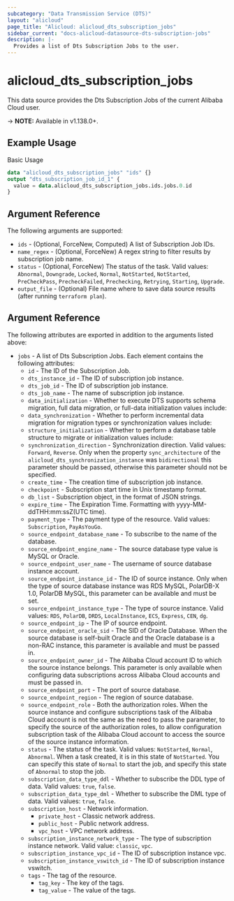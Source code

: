 ```yaml
---
subcategory: "Data Transmission Service (DTS)"
layout: "alicloud"
page_title: "Alicloud: alicloud_dts_subscription_jobs"
sidebar_current: "docs-alicloud-datasource-dts-subscription-jobs"
description: |-
  Provides a list of Dts Subscription Jobs to the user.
---
```


# alicloud\_dts\_subscription\_jobs

This data source provides the Dts Subscription Jobs of the current Alibaba Cloud user.

-> **NOTE:** Available in v1.138.0+.

## Example Usage

Basic Usage

```terraform
data "alicloud_dts_subscription_jobs" "ids" {}
output "dts_subscription_job_id_1" {
  value = data.alicloud_dts_subscription_jobs.ids.jobs.0.id
}
```

## Argument Reference

The following arguments are supported:

* `ids` - (Optional, ForceNew, Computed)  A list of Subscription Job IDs.
* `name_regex` - (Optional, ForceNew) A regex string to filter results by subscription job name.
* `status` - (Optional, ForceNew) The status of the task. Valid values: `Abnormal`, `Downgrade`, `Locked`, `Normal`, `NotStarted`, `NotStarted`, `PreCheckPass`, `PrecheckFailed`, `Prechecking`, `Retrying`, `Starting`, `Upgrade`.
* `output_file` - (Optional) File name where to save data source results (after running `terraform plan`).


## Argument Reference

The following attributes are exported in addition to the arguments listed above:

* `jobs` - A list of Dts Subscription Jobs. Each element contains the following attributes:
	* `id` - The ID of the Subscription Job.
	* `dts_instance_id` - The ID of subscription job instance.
	* `dts_job_id` - The ID of subscription job instance.
	* `dts_job_name` - The name of subscription job instance.
	* `data_initialization` - Whether to execute DTS supports schema migration, full data migration, or full-data initialization values include:
	* `data_synchronization` - Whether to perform incremental data migration for migration types or synchronization values include:
	* `structure_initialization` - Whether to perform a database table structure to migrate or initialization values include:
	* `synchronization_direction` - Synchronization direction. Valid values: `Forward`, `Reverse`. Only when the property `sync_architecture` of the `alicloud_dts_synchronization_instance` was `bidirectional` this parameter should be passed, otherwise this parameter should not be specified.
	* `create_time` - The creation time of subscription job instance.
	* `checkpoint` - Subscription start time in Unix timestamp format.
	* `db_list` - Subscription object, in the format of JSON strings.
	* `expire_time` -  The Expiration Time. Formatting with yyyy-MM-ddTHH:mm:ssZ(UTC time).
	* `payment_type` - The payment type of the resource. Valid values: `Subscription`, `PayAsYouGo`.
	* `source_endpoint_database_name` - To subscribe to the name of the database.
	* `source_endpoint_engine_name` - The source database type value is MySQL or Oracle.
	* `source_endpoint_user_name` - The username of source database instance account.
	* `source_endpoint_instance_id` - The ID of source instance. Only when the type of source database instance was RDS MySQL, PolarDB-X 1.0, PolarDB MySQL, this parameter can be available and must be set.
	* `source_endpoint_instance_type` - The type of source instance. Valid values: `RDS`, `PolarDB`, `DRDS`, `LocalInstance`, `ECS`, `Express`, `CEN`, `dg`.
	* `source_endpoint_ip` - The IP of source endpoint.
	* `source_endpoint_oracle_sid` - The SID of Oracle Database. When the source database is self-built Oracle and the Oracle database is a non-RAC instance, this parameter is available and must be passed in.
	* `source_endpoint_owner_id` - The Alibaba Cloud account ID to which the source instance belongs. This parameter is only available when configuring data subscriptions across Alibaba Cloud accounts and must be passed in.
	* `source_endpoint_port` - The  port of source database.
	* `source_endpoint_region` - The region of source database.
	* `source_endpoint_role` - Both the authorization roles. When the source instance and configure subscriptions task of the Alibaba Cloud account is not the same as the need to pass the parameter, to specify the source of the authorization roles, to allow configuration subscription task of the Alibaba Cloud account to access the source of the source instance information.
	* `status` - The status of the task. Valid values: `NotStarted`, `Normal`, `Abnormal`. When a task created, it is in this state of `NotStarted`. You can specify this state of `Normal` to start the job, and specify this state of `Abnormal` to stop the job.
	* `subscription_data_type_ddl` - Whether to subscribe the DDL type of data. Valid values: `true`, `false`.
	* `subscription_data_type_dml` - Whether to subscribe the DML type of data. Valid values: `true`, `false`.
	* `subscription_host` - Network information.
		* `private_host` - Classic network address.
		* `public_host` - Public network address.
		* `vpc_host` - VPC network address.
	* `subscription_instance_network_type` - The type of subscription instance network. Valid value: `classic`, `vpc`.
	* `subscription_instance_vpc_id` - The ID of subscription instance vpc.
	* `subscription_instance_vswitch_id` - The ID of subscription instance vswitch.
	* `tags` - The tag of the resource.
		* `tag_key` - The key of the tags.
		* `tag_value` - The value of the tags.